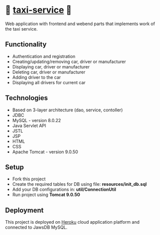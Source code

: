 
# 🚕 [taxi-service](https://taxi-service-losyash.herokuapp.com/login) 🚕


Web application with frontend and webend parts that implements
work of the taxi service.


## Functionality
- Authentication and registration
- Creating/updating/removing car, driver or manufacturer
- Displaying car, driver or manufacturer
- Deleting car, driver or manufacturer
- Adding driver to the car
- Displaying all drivers for current car
## Technologies

- Based on 3-layer architecture (dao, service, contoller)
- JDBC
- MySQL - version 8.0.22
- Java Servlet API
- JSTL
- JSP
- HTML
- CSS
- Apache Tomcat - version 9.0.50

##  Setup
- Fork this project
- Create the required tables for DB using file: 
    __resources/init_db.sql__
- Add your DB configurations in: 
    __util/ConnectionUtil__
- Run project using __Tomcat 9.0.50__
## Deployment
This project is deployed on [Heroku](https://taxi-service-losyash.herokuapp.com/login) cloud application platform
and connected to JawsDB MySQL.